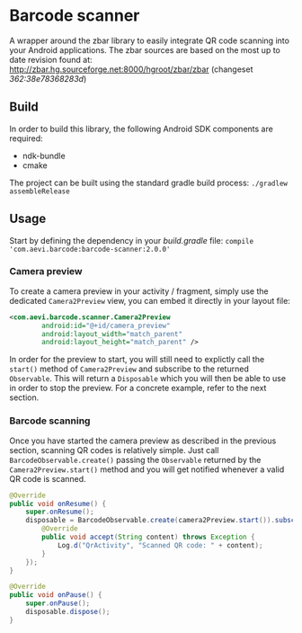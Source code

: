 # Barcode scanner
A wrapper around the zbar library to easily integrate QR code scanning into your Android applications. The zbar sources are based on the most up to date revision found at: http://zbar.hg.sourceforge.net:8000/hgroot/zbar/zbar (changeset _362:38e78368283d_)

## Build
In order to build this library, the following Android SDK components are required:
* ndk-bundle
* cmake

The project can be built using the standard gradle build process:
`./gradlew assembleRelease`

## Usage
Start by defining the dependency in your _build.gradle_ file:
`compile 'com.aevi.barcode:barcode-scanner:2.0.0'`

### Camera preview
To create a camera preview in your activity / fragment, simply use the dedicated `Camera2Preview` view, you can embed it directly in your layout file:
```xml
<com.aevi.barcode.scanner.Camera2Preview
        android:id="@+id/camera_preview"
        android:layout_width="match_parent"
        android:layout_height="match_parent" />
```
In order for the preview to start, you will still need to explictly call the `start()` method of `Camera2Preview` and subscribe to the returned `Observable`. This will return a `Disposable` which you will then be able to use in order to stop the preview. For a concrete example, refer to the next section.

### Barcode scanning
Once you have started the camera preview as described in the previous section, scanning QR codes is relatively simple. Just call `BarcodeObservable.create()` passing the `Observable` returned by the `Camera2Preview.start()` method and you will get notified whenever a valid QR code is scanned.

```java
@Override
public void onResume() {
    super.onResume();
    disposable = BarcodeObservable.create(camera2Preview.start()).subscribe(new Consumer<String>() {
        @Override
        public void accept(String content) throws Exception {
            Log.d("QrActivity", "Scanned QR code: " + content);
        }
    });
}

@Override
public void onPause() {
    super.onPause();
    disposable.dispose();
}
```